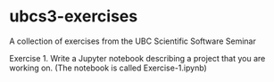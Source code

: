 # ubcs3-exercises
A collection of exercises from the UBC Scientific Software Seminar

Exercise 1. Write a Jupyter notebook describing a project that you are working on. (The notebook is called Exercise-1.ipynb)
